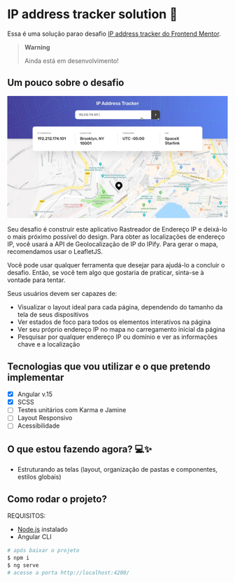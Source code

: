 # IP address tracker solution :pushpin:

Essa é uma solução parao desafio [IP address tracker do Frontend Mentor](https://www.frontendmentor.io/challenges/ip-address-tracker-I8-0yYAH0). 

> **Warning** 
> 
> Ainda está em desenvolvimento!

## Um pouco sobre o desafio

![Tela de pesquisa de endereço de acordo com o IP informado](src/assets/images/active-states.jpg)

Seu desafio é construir este aplicativo Rastreador de Endereço IP e deixá-lo o mais próximo possível do design. Para obter as localizações de endereço IP, você usará a API de Geolocalização de IP do IPify. Para gerar o mapa, recomendamos usar o LeafletJS.

Você pode usar qualquer ferramenta que desejar para ajudá-lo a concluir o desafio. Então, se você tem algo que gostaria de praticar, sinta-se à vontade para tentar.

Seus usuários devem ser capazes de:

- Visualizar o layout ideal para cada página, dependendo do tamanho da tela de seus dispositivos
- Ver estados de foco para todos os elementos interativos na página
- Ver seu próprio endereço IP no mapa no carregamento inicial da página
- Pesquisar por qualquer endereço IP ou domínio e ver as informações chave e a localização

## Tecnologias que vou utilizar e o que pretendo implementar

- [X] Angular v.15
- [X] SCSS
- [ ] Testes unitários com Karma e Jamine
- [ ] Layout Responsivo
- [ ] Acessibilidade

## O que estou fazendo agora? :computer::sparkles:

- Estruturando as telas (layout, organização de pastas e componentes, estilos globais)

## Como rodar o projeto? 

REQUISITOS: 
- [Node.js](https://nodejs.org) instalado
- Angular CLI 

```bash
# após baixar o projeto
$ npm i
$ ng serve
# acesse a porta http://localhost:4200/
```

